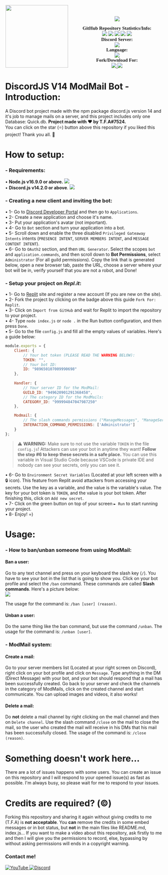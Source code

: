 <p align="center">
	<img src="https://media.discordapp.net/attachments/1006491186875338823/1008812120080658493/V14_Handler_3.png?width=960&height=540" height="200" style="float: left; margin: 0px 10px 15px 1px;"/> <a style="font-size: 20px"> <a style="font-size: 30px"><br>
	<img src="https://img.shields.io/github/v/release/discordjs/discord.js?label=Discord.js Current Version:&logo=npm&style=for-the-badge">
</p>

<p align="center">
    <a style="font-size:15px;font-family:verdana"><b>GitHub Repository Statistics/Info:</b></a><br>
    <img src="https://img.shields.io/github/release/TFAGaming/DiscordJS-V14-ModMail-Bot?label=Release&logo=files">
    <img src="https://img.shields.io/github/forks/TFAGaming/DiscordJS-V14-ModMail-Bot?label=Forks&color=lime&logo=githubactions&logoColor=lime">
    <img src="https://img.shields.io/github/stars/TFAGaming/DiscordJS-V14-ModMail-Bot?label=Stars&color=yellow&logo=reverbnation&logoColor=yellow">
    <img src="https://img.shields.io/github/license/TFAGaming/DiscordJS-V14-ModMail-Bot?label=License&color=808080&logo=gitbook&logoColor=808080">
    <img src="https://img.shields.io/github/issues/TFAGaming/DiscordJS-V14-ModMail-Bot?label=Issues&color=red&logo=ifixit&logoColor=red">
    <br>
    <a style="font-size:15px;font-family:verdana"><b>Discord Server:</b></a><br>
    <a href="https://discord.gg/bGNRZcnwWy">
        <img src="https://img.shields.io/discord/918611797194465280.svg?label=Discord%20Server:&logo=discord&color=5865F2"><br>
    </a>
    <a style="font-size:15px;font-family:verdana"><b>Language:</b></a><br>
    <img src="https://img.shields.io/badge/JavaScript-100000?label=Made%20with:&style=flat&logo=javascript&color=yellow">
    <br>
    <a style="font-size:15px;font-family:verdana"><b>Fork/Download For:</b></a><br>
    <a href="https://replit.com/github/TFAGaming/DiscordJS-V14-ModMail-Bot">
        <img src="https://img.shields.io/badge/Repl.it-100000?label=Fork%20on:&style=flat&logo=replit&color=808080&logoColor=white">
    </a>
    <a href="https://github.com/TFAGaming/DiscordJS-V14-ModMail-Bot/fork">
        <img src="https://img.shields.io/badge/GitHub-100000?label=Fork%20on:&style=flat&logo=github&color=808080">
    </a>
</p>

# DiscordJS V14 ModMail Bot - Introduction:
A Discord bot project made with the npm package discord.js version 14 and it's job to manage mails on a server, and this project includes only one Database: Quick.db. **Project made with ❤ by T.F.A#7524.**<br>
You can click on the star (⭐️) button above this repository if you liked this project! Thank you all. 🙏

# How to setup:
### - Requirements:

• **Node.js v16.9.0 or above.** <a href="https://nodejs.org/en/"><img src="https://img.shields.io/badge/v16.9.0-100000?style=flat&logo=node.js&label=Node.js&color=blue&logoColor=lime"></a><br>
• **Discord.js v14.2.0 or above**. <a href="https://www.npmjs.com/package/discord.js"><img src="https://img.shields.io/badge/v14.2.0-100000?style=flat&logo=npm&label=Discord.js&color=blue"></a>

### - Creating a new client and inviting the bot:
• 1- Go to [Discord Developer Portal](https://discord.com/developers) and then go to `Applications`. <br>
• 2- Create a new application and choose it's name. <br>
• 3- Put your application's avatar (not important).<br>
• 4- Go to `Bot` section and turn your application into a bot. <br>
• 5- Scroll down and enable the three disabled `Privileged Gateaway Intents` intents (`PRESENCE INTENT`, `SERVER MEMBERS INTENT`, and `MESSAGE CONTENT INTENT`).<br>
• 6- Go to `OAuth2` section, and then `URL Generator`. Select the scopes `bot` and `application.commands`, and then scroll down to **Bot Permissions**, select `Administrator` (For all guild permissions). Copy the link that is generated below, open a new browser tab, paste the URL, choose a server where your bot will be in, verify yourself that you are not a robot, and Done!

### - Setup your project on ___Repl.it___:
• 1- Go to [Replit](https://www.replit.com) site and register a new account (If you are new on the site).<br>
• 2- Fork the project by clicking on the badge above this guide `Fork For: Replit`.<br>
• 3- Click on `Import from GitHub` and wait for Replit to import the repository to your project.<br>
• 4- Type `node index.js` or `node .` in the Run button configuration, and then press `Done`.<br>
• 5- Go to the file `config.js` and fill all the empty values of variables. Here's a guide below:
```js
module.exports = {
	Client: {
		// Your bot token (PLEASE READ THE WARNING BELOW):
		TOKEN: "",
		// Your bot ID:
		ID: "989650107009990698"
	},
	
	Handler: {
		// Your server ID for the ModMail:
		GUILD_ID: "949620901291368458",
		// The category ID for the ModMails:
		CATEGORY_ID: "999994847047987250"
	},

	Modmail: {
		// The slash commands permissions ("ManageMessages", "ManageServer"... etc)
		INTERACTION_COMMAND_PERMISSIONS: ['Administrator']
	}
};
```

> ⚠️ **WARNING:** Make sure to not use the variable `TOKEN` in the file `config.js`! Attackers can use your bot in anytime they want! **Follow the step #6 to keep these secrets in a safe place.**
> You can use this variable in Visual Studio Code because VSCode is private IDE and nobody can see your secrets, only you can see it.

• 6- Go to `Environment Secret Variables` (Located at your left screen with a 🔒 icon). This feature from Replit avoid attackers from accessing your secrets. Use the key as a variable, and the value is the variable's value. The key for your bot token is `TOKEN`, and the value is your bot token. After finishing this, click on `Add new secret`.<br>
• 7- Click on the green button on top of your screen `► Run` to start running your project.<br>
• 8- Enjoy! =)

# Usage:
### - How to ban/unban someone from using ModMail:
#### Ban a user:
Go to any text channel and press on your keyboard the slash key (`/`). You have to see your bot in the list that is going to show you. Click on your bot profile and select the `/ban` command. These commands are called **Slash commands**. Here's a picture below:<br>
<img src="https://media.discordapp.net/attachments/1006491186875338823/1008817730683687033/2022-08-15_20_20_39-pics.png">

The usage for the command is: `/ban [user] (reason)`.

#### Unban a user:
Do the same thing like the ban command, but use the command `/unban`. The usage for the command is: `/unban [user]`.

### - ModMail system:
#### Create a mail:
Go to your server members list (Located at your right screen on Discord), right click on your bot profile and click on `Message`. Type anything in the DM (Direct Message) with your bot, and your bot should respond that a mail has been successfully created. Go back to your server and check the channels in the category of ModMails, click on the created channel and start communicate. You can upload images and videos, it also works!
#### Delete a mail:
Do **not** delete a mail channel by right clicking on the mail channel and then on `Delete channel`. Use the slash command `/close` on the mail to close the mail, so the user who created the mail will receive in his DMs that his mail has been successfully closed. The usage of the command is: `/close (reason)`.

# Something doesn't work here...
There are a lot of issues happens with some users. You can create an issue on this repository and I will respond to your opened issue(s) as fast as possible. I'm always busy, so please wait for me to respond to your issues.

# Credits are required? (©)
Forking this repository and sharing it again without giving credits to me (T.F.A) is **not acceptable**. You **can** remove the credits in some embed messages or in bot status, but **not** in the main files like README.md, index.js... If you want to make a video about this repository, ask firstly to me and then I will give you the permissions to record, else, bypassing by without asking permissions will ends in a copyright warning.

### Contact me!
<a href='https://www.youtube.com/c/TFA7524' target="_blank">
    <img alt='YouTube' src='https://img.shields.io/badge/YouTube-100000?style=social&logo=YouTube&logoColor=FF0000&labelColor=000000&color=EAE9E9'/>
</a>
<a href='https://dsc.gg/codingdevelopment' target="_blank">
    <img alt='Discord' src='https://img.shields.io/badge/Discord-100000?style=social&logo=Discord&logoColor=5865F2&labelColor=000000&color=EAE9E9'/>
